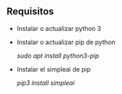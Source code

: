 Requisitos
------------
* Instalar o actualizar python 3
  
* Instalar o actualizar pip de python

  *sudo apt install python3-pip*
  
* Instalar el simpleai de pip

  *pip3 install simpleai*
